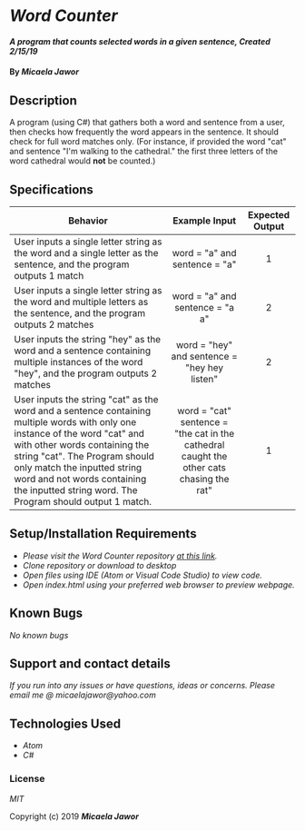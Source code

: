 # _Word Counter_

#### _A program that counts selected words in a given sentence, Created 2/15/19_

#### By _**Micaela Jawor**_

## Description

A program (using C#) that gathers both a word and sentence from a user, then checks how frequently the word appears in the sentence. It should check for full word matches only. (For instance, if provided the word "cat" and sentence "I'm walking to the cathedral." the first three letters of the word cathedral would **not** be counted.)

## Specifications

| Behavior | Example Input | Expected Output |
| --- | :---: | :---: |
| User inputs a single letter string as the word and a single letter as the sentence, and the program outputs 1 match | word = "a" and sentence = "a" | 1 |
| User inputs a single letter string as the word and multiple letters as the sentence, and the program outputs 2 matches | word = "a" and sentence = "a a" | 2 |
| User inputs the string "hey" as the word and a sentence containing multiple instances of the word "hey", and the program outputs 2 matches | word = "hey" and sentence = "hey hey listen" | 2 |
| User inputs the string "cat" as the word and a sentence containing multiple words with only one instance of the word "cat" and with other words containing the string "cat". The Program should only match the inputted string word and not words containing the inputted string word. The Program should output 1 match. | word =  "cat" sentence = "the cat in the cathedral caught the other cats chasing the rat" | 1 |

## Setup/Installation Requirements

* _Please visit the Word Counter repository <a href="https://github.com/MicaelaDJ/Word-Counter">at this link</a>._
* _Clone repository or download to desktop_
* _Open files using IDE (Atom or Visual Code Studio) to view code._
* _Open index.html using your preferred web browser to preview webpage._

## Known Bugs

_No known bugs_

## Support and contact details

_If you run into any issues or have questions, ideas or concerns.  Please email me @ micaelajawor@yahoo.com_

## Technologies Used

* _Atom_
* _C#_

### License

*MIT*

Copyright (c) 2019 **_Micaela Jawor_**
